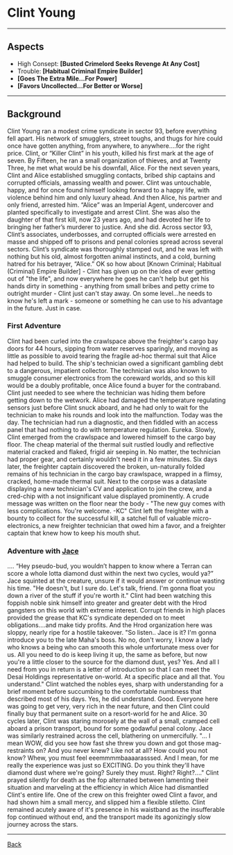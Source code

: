 # Clint Young
___

## Aspects
 - High Consept: **[Busted Crimelord Seeks Revenge At Any Cost]**
 - Trouble: **[Habitual Criminal Empire Builder]**
 - **[Goes The Extra Mile...For Power]**
 - **[Favors Uncollected...For Better or Worse]**

___
## Background
Clint Young ran a modest crime syndicate in sector 93, before everything fell apart. His network of smugglers, street toughs, and thugs for hire could once have gotten anything, from anywhere, to anywhere….for the right price. Clint, or “Killer Clint” in his youth, killed his first mark at the age of seven. By Fifteen, he ran a small organization of thieves, and at Twenty Three, he met what would be his downfall, Alice. For the next seven years, Clint and Alice established smuggling contacts, bribed ship captains and corrupted officials, amassing wealth and power. Clint was untouchable, happy, and for once found himself looking forward to a happy life, with violence behind him and only luxury ahead. And then Alice, his partner and only friend, arrested him. “Alice” was an Imperial Agent, undercover and planted specifically to investigate and arrest Clint. She was also the daughter of that first kill, now 23 years ago, and had devoted her life to bringing her father’s murderer to justice. And she did. Across sector 93, Clint’s associates, underbosses, and corrupted officials were arrested en masse and shipped off to prisons and penal colonies spread across several sectors. Clint’s syndicate was thoroughly stamped out, and he was left with nothing but his old, almost forgotten animal instincts, and a cold, burning hatred for his betrayer, “Alice.”
OK so how about [Known Criminal; Habitual (Criminal) Empire Builder] - Clint has given up on the idea of ever getting out of "the life", and now everywhere he goes he can't help but get his hands dirty in something - anything from small bribes and petty crime to outright murder - Clint just can't stay away. On some level...he needs to know he's left a mark - someone or something he can use to his advantage in the future. Just in case.

### First Adventure
Clint had been curled into the crawlspace above the freighter's cargo bay doors for 44 hours, sipping from water reserves sparingly, and moving as little as possible to avoid tearing the fragile ad-hoc thermal suit that Alice had helped to build. The ship's technician owed a significant gambling debt to a dangerous, impatient collector. The technician was also known to smuggle consumer electronics from the coreward worlds, and so this kill would be a doubly profitable, once Alice found a buyer for the contraband. Clint just needed to see where the technician was hiding them before getting down to the wetwork.
Alice had damaged the temperature regulating sensors just before Clint snuck aboard, and he had only to wait for the technician to make his rounds and look into the malfunction. Today was the day. The technician had run a diagnostic, and then fiddled with an access panel that had nothing to do with temperature regulation. Eureka.
Slowly, Clint emerged from the crawlspace and lowered himself to the cargo bay floor. The cheap material of the thermal suit rustled loudly and reflective material cracked and flaked, frigid air seeping in. No matter, the technician had proper gear, and certainly wouldn't need it in a few minutes. 
Six days later, the freighter captain discovered the broken, un-naturally folded remains of his technician in the cargo bay crawlspace, wrapped in a flimsy, cracked, home-made thermal suit. Next to the corpse was a dataslate displaying a new technician's CV and application to join the crew, and a cred-chip with a not insignificant value displayed prominently. A crude message was written on the floor near the body - "The new guy comes with less complications. You're welcome. -KC"
Clint left the freighter with a bounty to collect for the successful kill, a satchel full of valuable micro-electronics, a new freighter technician that owed him a favor, and a freighter captain that knew how to keep his mouth shut.

### Adventure with [Jace](./JaceDesai.md)
.... “Hey pseudo-bud, you wouldn’t happen to know where a Terran can score a whole lotta diamond dust within the next two cycles, would ya?” Jace squinted at the creature, unsure if it would answer or continue wasting his time.
"He doesn't, but I sure do. Let's talk, friend. I'm gonna float you down a river of the stuff if you're worth it." Clint had been watching this foppish noble sink himself into greater and greater debt with the Hrod gangsters on this world with extreme interest. Corrupt friends in high places provided the grease that KC's syndicate depended on to meet obligations....and make tidy profits. And the Hrod organization here was sloppy, nearly ripe for a hostile takeover.
"So listen.. Jace is it? I'm gonna introduce you to the late Maha's boss. No no, don't worry, I know a lady who knows a being who can smooth this whole unfortunate mess over for us. All you need to do is keep living it up, the same as before, but now you're a little closer to the source for the diamond dust, yes? Yes. And all I need from you in return is a letter of introduction so that I can meet the Desai Holdings representative on-world. At a specific place and all that. You understand."
Clint watched the nobles eyes, sharp with understanding for a brief moment before succumbing to the comfortable numbness that described most of his days. Yes, he did understand. Good. Everyone here was going to get very, very rich in the near future, and then Clint could finally buy that permanent suite on a resort-world for he and Alice.
30 cycles later, Clint was staring morosely at the wall of a small, cramped cell aboard a prison transport, bound for some godawful penal colony. Jace was similarly restrained across the cell, blathering on unmercifully.
"... I mean WOW, did you see how fast she threw you down and got those mag-restraints on? And you never knew? Like not at all? How could you not know? Whew, you must feel eeemmmmbaaaarasssed. And I mean, for me really the experience was just so EXCITING. Do you think they'll have diamond dust where we're going? Surely they must. Right? Right?...."
Clint prayed silently for death as the fop alternated between lamenting their situation and marveling at the efficiency in which Alice had dismantled Clint's entire life. One of the crew on this freighter owed Clint a favor, and had shown him a small mercy, and slipped him a flexible stiletto. Clint remained acutely aware of it's presence in his waistband as the insufferable fop continued without end, and the transport made its agonizingly slow journey across the stars.

___
[Back](Players.md)